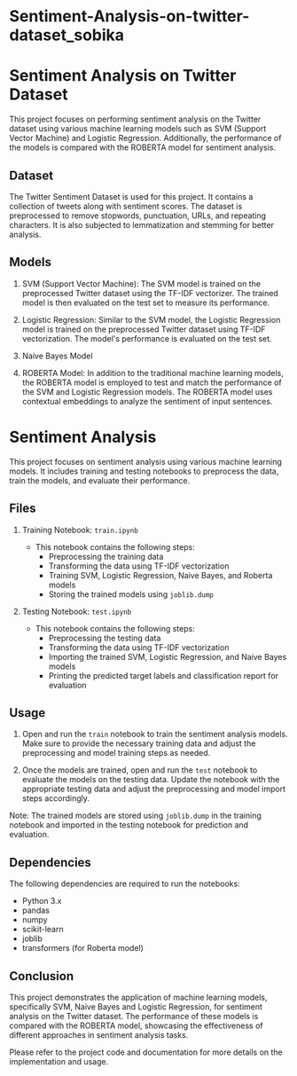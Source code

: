 # Sentiment-Analysis-on-twitter-dataset_sobika

# Sentiment Analysis on Twitter Dataset

This project focuses on performing sentiment analysis on the Twitter dataset using various machine learning models such as SVM (Support Vector Machine) and Logistic Regression. Additionally, the performance of the models is compared with the ROBERTA model for sentiment analysis.

## Dataset

The Twitter Sentiment Dataset is used for this project. It contains a collection of tweets along with sentiment scores. The dataset is preprocessed to remove stopwords, punctuation, URLs, and repeating characters. It is also subjected to lemmatization and stemming for better analysis.


## Models

1. SVM (Support Vector Machine): The SVM model is trained on the preprocessed Twitter dataset using the TF-IDF vectorizer. The trained model is then evaluated on the test set to measure its performance.

2. Logistic Regression: Similar to the SVM model, the Logistic Regression model is trained on the preprocessed Twitter dataset using TF-IDF vectorization. The model's performance is evaluated on the test set.

3. Naive Bayes Model
   
4. ROBERTA Model: In addition to the traditional machine learning models, the ROBERTA model is employed to test and match the performance of the SVM and Logistic Regression models. The ROBERTA model uses contextual embeddings to analyze the sentiment of input sentences.

# Sentiment Analysis

This project focuses on sentiment analysis using various machine learning models. It includes training and testing notebooks to preprocess the data, train the models, and evaluate their performance.

## Files

1. Training Notebook: `train.ipynb`
   - This notebook contains the following steps:
     - Preprocessing the training data
     - Transforming the data using TF-IDF vectorization
     - Training SVM, Logistic Regression, Naive Bayes, and Roberta models
     - Storing the trained models using `joblib.dump`

2. Testing Notebook: `test.ipynb`
   - This notebook contains the following steps:
     - Preprocessing the testing data
     - Transforming the data using TF-IDF vectorization
     - Importing the trained SVM, Logistic Regression, and Naive Bayes models
     - Printing the predicted target labels and classification report for evaluation

## Usage

1. Open and run the `train` notebook to train the sentiment analysis models. Make sure to provide the necessary training data and adjust the preprocessing and model training steps as needed.

2. Once the models are trained, open and run the `test` notebook to evaluate the models on the testing data. Update the notebook with the appropriate testing data and adjust the preprocessing and model import steps accordingly.

Note: The trained models are stored using `joblib.dump` in the training notebook and imported in the testing notebook for prediction and evaluation.

## Dependencies

The following dependencies are required to run the notebooks:
- Python 3.x
- pandas
- numpy
- scikit-learn
- joblib
- transformers (for Roberta model)

## Conclusion

This project demonstrates the application of machine learning models, specifically SVM, Naive Bayes and Logistic Regression, for sentiment analysis on the Twitter dataset. The performance of these models is compared with the ROBERTA model, showcasing the effectiveness of different approaches in sentiment analysis tasks.

Please refer to the project code and documentation for more details on the implementation and usage.


